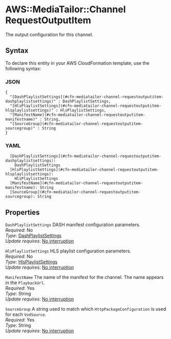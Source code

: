 # AWS::MediaTailor::Channel RequestOutputItem<a name="aws-properties-mediatailor-channel-requestoutputitem"></a>

The output configuration for this channel\.

## Syntax<a name="aws-properties-mediatailor-channel-requestoutputitem-syntax"></a>

To declare this entity in your AWS CloudFormation template, use the following syntax:

### JSON<a name="aws-properties-mediatailor-channel-requestoutputitem-syntax.json"></a>

```
{
  "[DashPlaylistSettings](#cfn-mediatailor-channel-requestoutputitem-dashplaylistsettings)" : DashPlaylistSettings,
  "[HlsPlaylistSettings](#cfn-mediatailor-channel-requestoutputitem-hlsplaylistsettings)" : HlsPlaylistSettings,
  "[ManifestName](#cfn-mediatailor-channel-requestoutputitem-manifestname)" : String,
  "[SourceGroup](#cfn-mediatailor-channel-requestoutputitem-sourcegroup)" : String
}
```

### YAML<a name="aws-properties-mediatailor-channel-requestoutputitem-syntax.yaml"></a>

```
  [DashPlaylistSettings](#cfn-mediatailor-channel-requestoutputitem-dashplaylistsettings): 
    DashPlaylistSettings
  [HlsPlaylistSettings](#cfn-mediatailor-channel-requestoutputitem-hlsplaylistsettings): 
    HlsPlaylistSettings
  [ManifestName](#cfn-mediatailor-channel-requestoutputitem-manifestname): String
  [SourceGroup](#cfn-mediatailor-channel-requestoutputitem-sourcegroup): String
```

## Properties<a name="aws-properties-mediatailor-channel-requestoutputitem-properties"></a>

`DashPlaylistSettings`  <a name="cfn-mediatailor-channel-requestoutputitem-dashplaylistsettings"></a>
DASH manifest configuration parameters\.  
*Required*: No  
*Type*: [DashPlaylistSettings](aws-properties-mediatailor-channel-dashplaylistsettings.md)  
*Update requires*: [No interruption](https://docs.aws.amazon.com/AWSCloudFormation/latest/UserGuide/using-cfn-updating-stacks-update-behaviors.html#update-no-interrupt)

`HlsPlaylistSettings`  <a name="cfn-mediatailor-channel-requestoutputitem-hlsplaylistsettings"></a>
HLS playlist configuration parameters\.  
*Required*: No  
*Type*: [HlsPlaylistSettings](aws-properties-mediatailor-channel-hlsplaylistsettings.md)  
*Update requires*: [No interruption](https://docs.aws.amazon.com/AWSCloudFormation/latest/UserGuide/using-cfn-updating-stacks-update-behaviors.html#update-no-interrupt)

`ManifestName`  <a name="cfn-mediatailor-channel-requestoutputitem-manifestname"></a>
The name of the manifest for the channel\. The name appears in the `PlaybackUrl`\.  
*Required*: Yes  
*Type*: String  
*Update requires*: [No interruption](https://docs.aws.amazon.com/AWSCloudFormation/latest/UserGuide/using-cfn-updating-stacks-update-behaviors.html#update-no-interrupt)

`SourceGroup`  <a name="cfn-mediatailor-channel-requestoutputitem-sourcegroup"></a>
A string used to match which `HttpPackageConfiguration` is used for each `VodSource`\.  
*Required*: Yes  
*Type*: String  
*Update requires*: [No interruption](https://docs.aws.amazon.com/AWSCloudFormation/latest/UserGuide/using-cfn-updating-stacks-update-behaviors.html#update-no-interrupt)